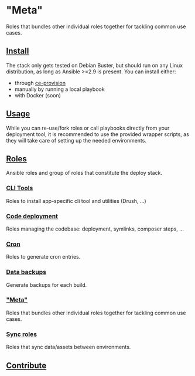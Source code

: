 # "Meta"
Roles that bundles other individual roles together for tackling common use cases.
<!--TOC-->
## [Install](install/README.md)
The stack only gets tested on Debian Buster, but should run on any Linux distribution, as long as Ansible >=2.9 is present.
You can install either:
- through [ce-provision](https://github.com/codeenigma/ce-provision)
- manually by running a local playbook
- with Docker (soon)

## [Usage](scripts/README.md)
While you can re-use/fork roles or call playbooks directly from your deployment tool, it is recommended to use the provided wrapper scripts, as they will take care of setting up the needed environments.
## [Roles](roles/README.md)
Ansible roles and group of roles that constitute the deploy stack.
### [CLI Tools](roles/cli/README.md)
Roles to install app-specific cli tool and utilities (Drush, ...)
### [Code deployment](roles/code/README.md)
Roles managing the codebase: deployment, symlinks, composer steps, ...
### [Cron](roles/cron/README.md)
Roles to generate cron entries.
### [Data backups](roles/database_backup/README.md)
Generate backups for each build.
### ["Meta"](roles/meta/README.md)
Roles that bundles other individual roles together for tackling common use cases.
### [Sync roles](roles/sync/README.md)
Roles that sync data/assets between environments.
## [Contribute](contribute/README.md)

<!--ENDTOC-->
